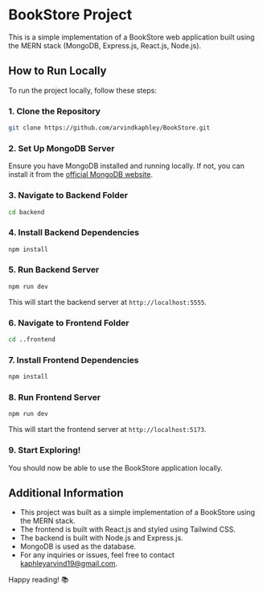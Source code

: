 # BookStore Project

This is a simple implementation of a BookStore web application built using the MERN stack (MongoDB, Express.js, React.js, Node.js).

## How to Run Locally

To run the project locally, follow these steps:

### 1. Clone the Repository

```bash
git clone https://github.com/arvindkaphley/BookStore.git
```

### 2. Set Up MongoDB Server

Ensure you have MongoDB installed and running locally. If not, you can install it from the [official MongoDB website](https://www.mongodb.com/try/download/community).

### 3. Navigate to Backend Folder

```bash
cd backend
```

### 4. Install Backend Dependencies

```bash
npm install
```

### 5. Run Backend Server

```bash
npm run dev
```


This will start the backend server at `http://localhost:5555`.

### 6. Navigate to Frontend Folder

```bash
cd ..frontend
```


### 7. Install Frontend Dependencies

```bash
npm install
```

### 8. Run Frontend Server

```bash
npm run dev
```
This will start the frontend server at `http://localhost:5173`.

### 9. Start Exploring!

You should now be able to use the BookStore application locally.

## Additional Information

- This project was built as a simple implementation of a BookStore using the MERN stack.
- The frontend is built with React.js and styled using Tailwind CSS.
- The backend is built with Node.js and Express.js.
- MongoDB is used as the database.
- For any inquiries or issues, feel free to contact [kaphleyarvind19@gmail.com](mailto:kaphleyarvind19@gmail.com).

Happy reading! 📚


